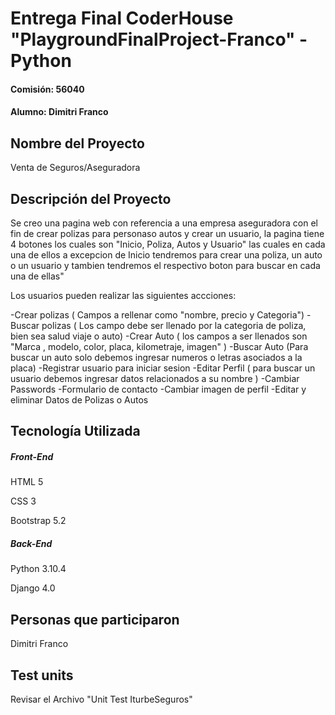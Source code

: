 # Entrega Final CoderHouse "PlaygroundFinalProject-Franco" - Python
#### Comisión: 56040
#### Alumno: Dimitri Franco

## Nombre del Proyecto
Venta de Seguros/Aseguradora

## Descripción del Proyecto
 
Se creo una pagina web con referencia a una empresa aseguradora con el fin de crear polizas para personaso autos y crear un usuario, la pagina tiene 4 botones los cuales son "Inicio, Poliza, Autos y Usuario" las cuales en cada una de ellos a excepcion de Inicio tendremos para crear una poliza, un auto o un usuario y tambien tendremos el respectivo boton para buscar en cada una de ellas"

Los usuarios pueden realizar las siguientes accciones:

-Crear polizas ( Campos a rellenar como "nombre, precio y Categoria")
-Buscar polizas ( Los campo debe ser llenado por la categoria de poliza, bien sea salud viaje o auto)
-Crear Auto ( los campos a ser llenados son "Marca , modelo, color, placa, kilometraje, imagen" )
-Buscar Auto (Para buscar un auto solo debemos ingresar numeros o letras asociados a la placa)
-Registrar usuario para iniciar sesion
-Editar Perfil ( para buscar un usuario debemos ingresar datos relacionados a su nombre )
-Cambiar Passwords
-Formulario de contacto
-Cambiar imagen de perfil
-Editar y eliminar Datos de Polizas o Autos


## Tecnología Utilizada

##### Front-End
HTML 5

CSS 3

Bootstrap 5.2

##### Back-End
Python 3.10.4

Django 4.0

## Personas que participaron

Dimitri Franco

## Test units

Revisar el Archivo "Unit Test IturbeSeguros"